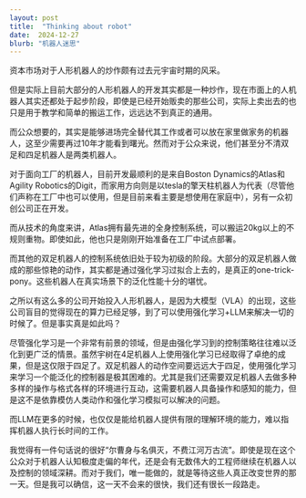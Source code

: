 ```yaml
---
layout: post
title:  "Thinking about robot"
date:  2024-12-27
blurb: "机器人迷思"
---
```


资本市场对于人形机器人的炒作颇有过去元宇宙时期的风采。

但是实际上目前大部分的人形机器人的开发其实都是一种炒作，现在市面上的人机器人其实还都处于起步阶段，即使是已经开始贩卖的那些公司，实际上卖出去的也只是用于教学和简单的搬运工作，远远达不到真正的通用。

而公众想要的，其实是能够进场完全替代其工作或者可以放在家里做家务的机器人，这至少需要再过10年才能看到曙光。然而对于公众来说，他们甚至分不清双足和四足机器人是两类机器人。

对于面向工厂的机器人，目前开发最顺利的是来自Boston Dynamics的Atlas和Agility Robotics的Digit，而家用方向则是以tesla的擎天柱机器人为代表（尽管他们声称在工厂中也可以使用，但是目前来看主要是想使用在家庭中），另有一众初创公司正在开发。

而从技术的角度来讲，Atlas拥有最先进的全身控制系统，可以搬运20kg以上的不规则重物。即使如此，他也只是刚刚开始准备在工厂中试点部署。

而其他的双足机器人的控制系统依旧处于较为初级的阶段。大部分的双足机器人做成的那些惊艳的动作，其实都是通过强化学习过拟合上去的，是真正的one-trick-pony。这些机器人在真实场景下的泛化性能十分的堪忧。

之所以有这么多的公司开始投入人形机器人，是因为大模型（VLA）的出现，这些公司盲目的觉得现在的算力已经足够，到了可以使用强化学习+LLM来解决一切的时候了。但是事实真是如此吗？

尽管强化学习是一个非常有前景的领域，但是由强化学习到的控制策略往往难以泛化到更广泛的情景。虽然宇树在4足机器人上使用强化学习已经取得了卓绝的成果，但是这仅限于四足了。双足机器人的动作空间要远远大于四足，使用强化学习来学习一个能泛化的控制器是极其困难的。尤其是我们还需要双足机器人去做多种多样的操作与格式各样的环境进行互动，这需要机器人具备操作和感知的能力，但是这不是依靠模仿人类动作和强化学习模拟可以解决的问题。

而LLM在更多的时候，也仅仅是能给机器人提供有限的理解环境的能力，难以指挥机器人执行长时间的工作。

我觉得有一件句话说的很好“尔曹身与名俱灭，不费江河万古流”。即使是现在这个公众对于机器人认知极度走偏的年代，还是会有无数伟大的工程师继续在机器人以及控制的领域深耕。而对于我们，唯一能做的，就是等待这些人真正改变世界的那一天。但是我可以确信，这一天不会来的很快，我们还有很长一段路走。

